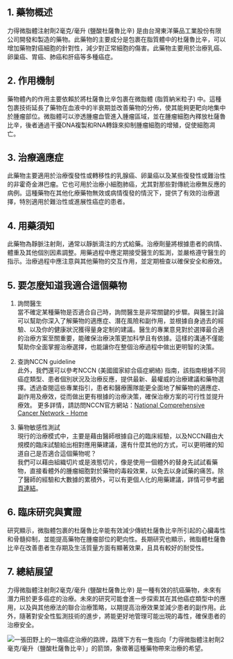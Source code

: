 ## 1. 藥物概述

力得微脂體注射劑2毫克/毫升 (鹽酸杜薩魯比辛) 是由台灣東洋藥品工業股份有限公司開發和製造的藥物。此藥物的主要成分是包裹在脂質體中的杜薩魯比辛，可以增加藥物對癌細胞的針對性，減少對正常細胞的傷害。此藥物主要用於治療乳癌、卵巢癌、胃癌、肺癌和肝癌等多種癌症。

## 2. 作用機制

藥物體內的作用主要依賴於將杜薩魯比辛包裹在微脂體 (脂質納米粒子) 中。這種包裹技術延長了藥物在血液中的半衰期並改善藥物的分佈，使其能夠更靶向地集中於腫瘤部位。微脂體可以滲透腫瘤血管進入腫瘤區域，並在腫瘤細胞內釋放杜薩魯比辛，後者通過干擾DNA複製和RNA轉錄來抑制腫瘤細胞的增殖，促使細胞凋亡。

## 3. 治療適應症

此藥物主要適用於治療復發性或轉移性的乳腺癌、卵巢癌以及某些復發性或難治性的非霍奇金淋巴瘤。它也可用於治療小細胞肺癌，尤其對那些對傳統治療無反應的病例。這種藥物在其他化療藥物無效或病情復發的情況下，提供了有效的治療選擇，特別適用於難治性或進展性癌症的患者。

## 4. 用藥須知

此藥物為靜脈注射劑，通常以靜脈滴注的方式給藥。治療劑量將根據患者的病情、體重及其他個別因素調整。用藥過程中應定期接受醫生的監測，並嚴格遵守醫生的指示。治療過程中應注意與其他藥物的交互作用，並定期檢查以確保安全和療效。

## 5. 要怎麼知道我適合這個藥物 

1. 詢問醫生  
當不確定某種藥物是否適合自己時，詢問醫生是非常關鍵的步驟。與醫生討論可以幫助你深入了解藥物的適應症、潛在風險和副作用，並根據自身過去的經驗、以及你的健康狀況獲得量身定制的建議。醫生的專業意見對於選擇最合適的治療方案至關重要，能確保治療決策更加科學且有依據。這樣的溝通不僅能幫助你全面掌握治療選擇，也能讓你在整個治療過程中做出更明智的決策。 

2. 查詢NCCN guideline  
此外，我們還可以參考NCCN (美國國家綜合癌症網絡) 指南，該指南根據不同癌症類型、患者個別狀況及治療反應，提供最新、最權威的治療建議和藥物選擇。透過查閱這些專業指引，患者和醫療團隊能更全面地了解藥物的適應症、副作用及療效，從而做出更有根據的治療決策，確保治療方案的可行性並提升療效。 
更多詳情，請訪問NCCN官方網站：[National Comprehensive Cancer Network - Home](https://www.nccn.org/)

3. 藥物敏感性測試  
現行的治療模式中，主要是藉由醫師根據自己的臨床經驗，以及NCCN藉由大規模的臨床試驗給出相對應用藥建議，還有什麼其他的方式，可以更明確的知道自己是否適合這個藥物呢？   
我們可以藉由組織切片或是液態切片，像是使用一個體外的替身先試試看藥物，直接看體外的腫瘤細胞對於藥物的毒殺效果，以免去以身試藥的痛苦。除了醫師的經驗和大數據的累積外，可以有更個人化的用藥建議，詳情可參考[網頁連結](https://info.cancerfree.io/)。

## 6. 臨床研究與實證

研究顯示，微脂體包裹的杜薩魯比辛能有效減少傳統杜薩魯比辛所引起的心臟毒性和骨髓抑制，並能提高藥物在腫瘤部位的靶向性。長期研究也顯示，微脂體杜薩魯比辛在改善患者生存期及生活質量方面有顯著效果，且具有較好的耐受性。

## 7. 總結展望

力得微脂體注射劑2毫克/毫升 (鹽酸杜薩魯比辛) 是一種有效的抗癌藥物，未來有潛力用於更多癌症的治療。未來的研究可能會進一步探索其在其他癌症類型中的應用，以及與其他療法的聯合治療策略，以期提高治療效果並減少患者的副作用。此外，隨著對安全性監測技術的進步，將能更好地管理可能出現的毒性，確保患者的治療安全。

![一張田野上的一塊癌症治療的路牌，路牌下方有一隻指向「力得微脂體注射劑2毫克/毫升（鹽酸杜薩魯比辛）」的箭頭，象徵著這種藥物帶來治療的希望。](https://i.imgur.com/j9QVsNs.jpeg)